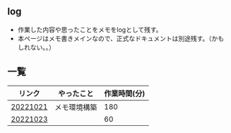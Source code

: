 ## log
- 作業した内容や思ったことをメモをlogとして残す。
- 本ページはメモ書きメインなので、正式なドキュメントは別途残す。（かもしれない。。）

## 一覧

|リンク|やったこと|作業時間(分)|
|---|---|---|
|[20221021](https://shooketani.github.io/note/log/20221021)|メモ環境構築|180|
|[20221023](https://shooketani.github.io/note/log/20221023)||60|

